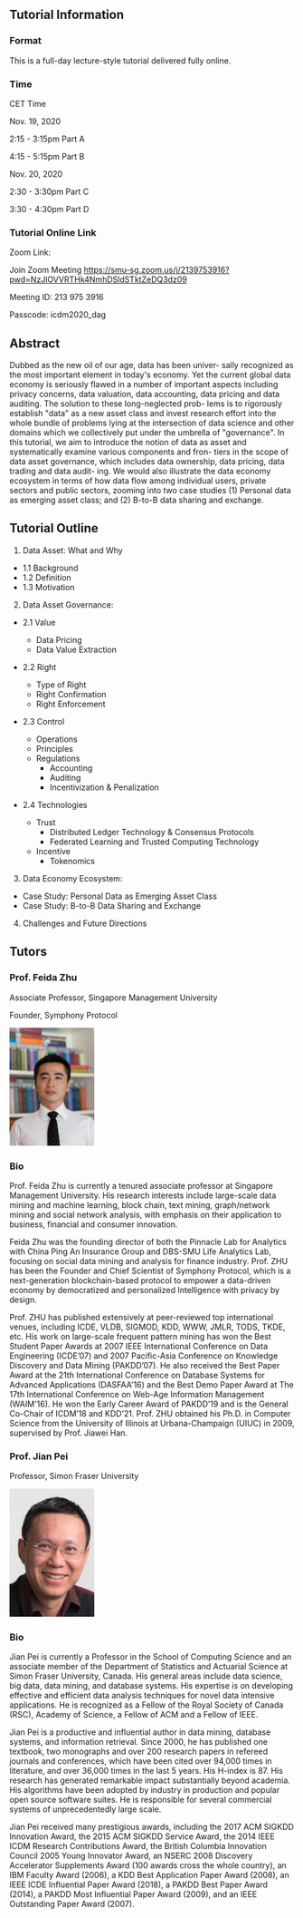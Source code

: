 ## Tutorial Information

### Format

This is a full-day lecture-style tutorial delivered fully online.

### Time

CET Time

Nov. 19, 2020

2:15 - 3:15pm Part A

4:15 - 5:15pm Part B

Nov. 20, 2020

2:30 - 3:30pm Part C

3:30 - 4:30pm Part D

### Tutorial Online Link

Zoom Link:  

Join Zoom Meeting
https://smu-sg.zoom.us/j/2139753916?pwd=NzJlOVVRTHk4NmhDSldSTktZeDQ3dz09

Meeting ID: 213 975 3916

Passcode: icdm2020_dag



## Abstract

Dubbed as the new oil of our age, data has been univer-
sally recognized as the most important element in today's
economy. Yet the current global data economy is seriously
flawed in a number of important aspects including privacy
concerns, data valuation, data accounting, data pricing and
data auditing. The solution to these long-neglected prob-
lems is to rigorously establish "data" as a new asset class and
invest research effort into the whole bundle of problems lying
at the intersection of data science and other domains which
we collectively put under the umbrella of "governance". In
this tutorial, we aim to introduce the notion of data as asset
and systematically examine various components and fron-
tiers in the scope of data asset governance, which includes
data ownership, data pricing, data trading and data audit-
ing. We would also illustrate the data economy ecosystem
in terms of how data 
flow among individual users, private
sectors and public sectors, zooming into two case studies 
(1) Personal data as emerging asset class; and (2) B-to-B
data sharing and exchange.

## Tutorial Outline

1. Data Asset: What and Why 

  - 1.1 Background
  - 1.2 Definition
  - 1.3 Motivation

2. Data Asset Governance:

  - 2.1 Value 
      - Data Pricing 
      - Data Value Extraction 
      
  - 2.2 Right 
      - Type of Right
      - Right Confirmation 
      - Right Enforcement  

  - 2.3 Control 
      - Operations 
      - Principles 
      - Regulations
          - Accounting 
          - Auditing 
          - Incentivization & Penalization
          
  - 2.4 Technologies
     - Trust 
        - Distributed Ledger Technology & Consensus Protocols
        - Federated Learning and Trusted Computing Technology
     - Incentive
        - Tokenomics
   
3. Data Economy Ecosystem:
  -  Case Study: Personal Data as Emerging Asset
Class
  -  Case Study: B-to-B Data Sharing and Exchange

4. Challenges and Future Directions


## Tutors

### Prof. Feida Zhu

Associate Professor, Singapore Management University

Founder, Symphony Protocol

<img src="feida.png" width="150">

### Bio

Prof. Feida Zhu is currently a tenured associate professor at Singapore Management University. His research interests include large-scale data mining and machine learning, block chain, text mining, graph/network mining and social network analysis, with emphasis on their application to business, financial and consumer innovation. 

Feida Zhu was the founding director of both the Pinnacle Lab for Analytics with China Ping An Insurance Group and DBS-SMU Life Analytics Lab, focusing on social data mining and analysis for finance industry. Prof. ZHU has been the Founder and Chief Scientist of Symphony Protocol, which is a next-generation blockchain-based protocol to empower a data-driven economy by democratized and personalized Intelligence with privacy by design. 

Prof. ZHU has published extensively at peer-reviewed top international venues, including ICDE, VLDB,  SIGMOD, KDD, WWW, JMLR, TODS, TKDE, etc. His work on large-scale frequent pattern mining has won the Best Student Paper Awards at 2007 IEEE International Conference on Data Engineering (ICDE’07) and 2007 Pacific-Asia Conference on Knowledge Discovery and Data Mining (PAKDD’07).  He also received the Best Paper Award at the 21th International Conference on Database Systems for Advanced Applications (DASFAA'16) and the Best Demo Paper Award at The 17th International Conference on Web-Age Information Management (WAIM'16).  He won the Early Career Award of PAKDD’19 and is the General Co-Chair of ICDM’18 and KDD’21. Prof. ZHU obtained his Ph.D. in Computer Science from the University of Illinois at Urbana-Champaign (UIUC) in 2009, supervised by Prof. Jiawei Han.



### Prof. Jian Pei

Professor, Simon Fraser University


<img src="jianpei.png" width="150">

### Bio

Jian Pei is currently a Professor in the School of Computing Science and an associate member of the Department of Statistics and Actuarial Science at Simon Fraser University, Canada. His general areas include data science, big data, data mining, and database systems. His expertise is on developing effective and efficient data analysis techniques for novel data intensive applications. He is recognized as a Fellow of the Royal Society of Canada (RSC), Academy of Science, a Fellow of ACM and a Fellow of IEEE.
 
Jian Pei is a productive and influential author in data mining, database systems, and information retrieval. Since 2000, he has published one textbook, two monographs and over 200 research papers in refereed journals and conferences, which have been cited over 94,000 times in literature, and over 36,000 times in the last 5 years. His H-index is 87. His research has generated remarkable impact substantially beyond academia. His algorithms have been adopted by industry in production and popular open source software suites. He is responsible for several commercial systems of unprecedentedly large scale. 

Jian Pei received many prestigious awards, including the 2017 ACM SIGKDD Innovation Award, the 2015 ACM SIGKDD Service Award, the 2014 IEEE ICDM Research Contributions Award, the British Columbia Innovation Council 2005 Young Innovator Award, an NSERC 2008 Discovery Accelerator Supplements Award (100 awards cross the whole country), an IBM Faculty Award (2006), a KDD Best Application Paper Award (2008), an IEEE ICDE Influential Paper Award (2018), a PAKDD Best Paper Award (2014), a PAKDD Most Influential Paper Award (2009), and an IEEE Outstanding Paper Award (2007). 
